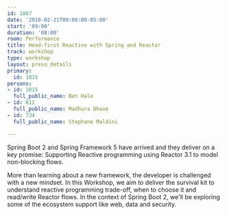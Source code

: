 ```yaml
---
id: 1867
date: '2018-02-21T09:00:00-05:00'
start: '09:00'
duration: '08:00'
room: Performance
title: Head-first Reactive with Spring and Reactor
track: workshop
type: workshop
layout: preso_details
primary:
  id: 1015
persons:
- id: 1015
  full_public_name: Ben Hale
- id: 812
  full_public_name: Madhura Bhave
- id: 734
  full_public_name: Stephane Maldini

---
```

Spring Boot 2 and Spring Framework 5 have arrived and they deliver on a key promise: Supporting Reactive programming using Reactor 3.1 to model non-blocking flows. 

More than learning about a new framework, the developer is challenged with a new mindset. In this Workshop, we aim to deliver the survival kit to understand reactive programming trade-off, when to choose it and read/write Reactor flows. In the context of Spring Boot 2, we'll be exploring some of the ecosystem support like web, data and security.